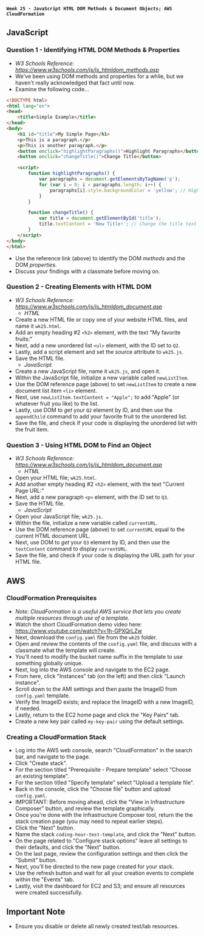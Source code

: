 **`Week 25 - JavaScript HTML DOM Methods & Document Objects; AWS CloudFormation`**

## JavaScript

### Question 1 - Identifying HTML DOM Methods & Properties
- *W3 Schools Reference: https://www.w3schools.com/js/js_htmldom_methods.asp*
- We've been using DOM methods and properties for a while, but we haven't really acknowledged that fact until now. 
- Examine the following code...
```html
<!DOCTYPE html>
<html lang="en">
<head>
    <title>Simple Example</title>
</head>
<body>
    <h1 id="title">My Simple Page</h1>
    <p>This is a paragraph.</p>
    <p>This is another paragraph.</p>
    <button onclick="highlightParagraphs()">Highlight Paragraphs</button>
    <button onclick="changeTitle()">Change Title</button>

    <script>
        function highlightParagraphs() {
            var paragraphs = document.getElementsByTagName('p');
            for (var i = 0; i < paragraphs.length; i++) {
                paragraphs[i].style.backgroundColor = 'yellow'; // Highlight each paragraph
            }
        }

        function changeTitle() {
            var title = document.getElementById('title');
            title.textContent = 'New Title!'; // Change the title text
        }
    </script>
</body>
</html>
```
- Use the reference link (above) to identify the DOM *methods* and the DOM *properties*.
- Discuss your findings with a classmate before moving on.

### Question 2 - Creating Elements with HTML DOM
- *W3 Schools Reference: https://www.w3schools.com/js/js_htmldom_document.asp*
  - *HTML*
- Create a new HTML file or copy one of your website HTML files, and name it `wk25.html`.
- Add an empty heading #2 `<h2>` element, with the text "My favorite fruits:"
- Next, add a new unordered list `<ul>` element, with the ID set to `Q2`.
- Lastly, add a script element and set the source attribute to `wk25.js`.
- Save the HTML file.
  - *JavaScript*
- Create a new JavaScript file, name it `wk25.js`, and open it.
- Within the JavaScript file, initialize a new variable called `newListItem`.
- Use the DOM reference page (above) to set `newListItem` to create a new document list item `<li>` element.
- Next, use `newListItem.textContent = "Apple";` to add "Apple" (or whatever fruit you like) to the list.
- Lastly, use DOM to *get* your `Q2` element by ID, and then use the `appendChild` command to add your favorite fruit to the unordered list.
- Save the file, and check if your code is displaying the unordered list with the fruit item.

### Question 3 - Using HTML DOM to Find an Object
- *W3 Schools Reference: https://www.w3schools.com/js/js_htmldom_document.asp*
  - *HTML*
- Open your HTML file; `wk25.html`.
- Add another empty heading #2 `<h2>` element, with the text "Current Page URL:"
- Next, add a new paragraph `<p>` element, with the ID set to `Q3`.
- Save the HTML file.
  - *JavaScript*
- Open your JavaScript file; `wk25.js`.
- Within the file, initialize a new variable called `currentURL`.
- Use the DOM reference page (above) to set `currentURL` equal to the current HTML document URL.
- Next, use DOM to *get* your `Q3` element by ID, and then use the `textContent` command to display `currentURL`.
- Save the file, and check if your code is displaying the URL path for your HTML file.

## AWS

### CloudFormation Prerequisites
- *Note: CloudFormation is a useful AWS service that lets you create multiple resources through use of a template.*
- Watch the short CloudFormation demo video here: https://www.youtube.com/watch?v=1h-GPXQrLZw
- Next, download the `config.yaml` file from the `wk25` folder.
- Open and review the contents of the `config.yaml` file, and discuss with a classmate what the template will create.
- You'll need to modify the bucket name suffix in the template to use something globally unique.
- Next, log into the AWS console and navigate to the EC2 page.
- From here, click "Instances" tab (on the left) and then click "Launch instance".
- Scroll down to the AMI settings and then paste the ImageID from `config.yaml` template.
- Verify the ImageID exists; and replace the ImageID with a new ImageID, if needed.
- Lastly, return to the EC2 home page and click the "Key Pairs" tab.
- Create a new key pair called `my-key-pair` using the default settings.

### Creating a CloudFormation Stack
- Log into the AWS web console, search "CloudFormation" in the search bar, and navigate to the page.
- Click "Create stack".
- For the section titled "Prerequisite - Prepare template" select "Choose an existing template".
- For the section titled "Specify template" select "Upload a template file".
- Back in the console, click the "Choose file" button and upload `config.yaml`.
- IMPORTANT: Before moving ahead, click the "View in Infrastructure Composer" button, and review the template graphically.
- Once you're done with the Infrastructure Composer tool, return the the stack creation page (you may need to repeat earlier steps).
- Click the "Next" button.
- Name the stack `coding-hour-test-template`, and click the "Next" button.
- On the page related to "Configure stack options" leave all settings to their defaults, and click the "Next" button.
- On the last page, review the configuration settings and then click the "Submit" button.
- Next, you'll be directed to the new page created for your stack.
- Use the refresh button and wait for all your creation events to complete within the "Events" tab.
- Lastly, visit the dashboard for EC2 and S3; and ensure all resources were created successfully.

## Important Note
- Ensure you disable or delete all newly created test/lab resources.
